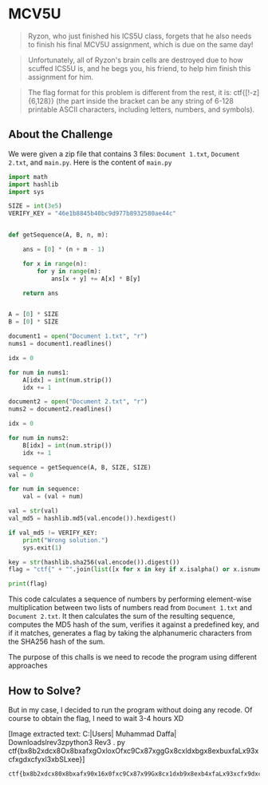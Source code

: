 # MCV5U
> Ryzon, who just finished his ICS5U class, forgets that he also needs to finish his final MCV5U assignment, which is due on the same day!

> Unfortunately, all of Ryzon's brain cells are destroyed due to how scuffed ICS5U is, and he begs you, his friend, to help him finish this assignment for him.

> The flag format for this problem is different from the rest, it is: ctf{[!-z]{6,128}} (the part inside the bracket can be any string of 6-128 printable ASCII characters, including letters, numbers, and symbols).

## About the Challenge
We were given a zip file that contains 3 files: `Document 1.txt`, `Document 2.txt`, and `main.py`. Here is the content of `main.py`

```python
import math
import hashlib
import sys

SIZE = int(3e5)
VERIFY_KEY = "46e1b8845b40bc9d977b8932580ae44c"


def getSequence(A, B, n, m):

    ans = [0] * (n + m - 1)

    for x in range(n):
        for y in range(m):
            ans[x + y] += A[x] * B[y]

    return ans


A = [0] * SIZE
B = [0] * SIZE

document1 = open("Document 1.txt", "r")
nums1 = document1.readlines()

idx = 0

for num in nums1:
    A[idx] = int(num.strip())
    idx += 1

document2 = open("Document 2.txt", "r")
nums2 = document2.readlines()

idx = 0

for num in nums2:
    B[idx] = int(num.strip())
    idx += 1

sequence = getSequence(A, B, SIZE, SIZE)
val = 0

for num in sequence:
    val = (val + num)

val = str(val)
val_md5 = hashlib.md5(val.encode()).hexdigest()

if val_md5 != VERIFY_KEY:
    print("Wrong solution.")
    sys.exit(1)

key = str(hashlib.sha256(val.encode()).digest())
flag = "ctf{" + "".join(list([x for x in key if x.isalpha() or x.isnumeric()])) + "}"

print(flag)
```

This code calculates a sequence of numbers by performing element-wise multiplication between two lists of numbers read from `Document 1.txt` and `Document 2.txt`. It then calculates the sum of the resulting sequence, computes the MD5 hash of the sum, verifies it against a predefined key, and if it matches, generates a flag by taking the alphanumeric characters from the SHA256 hash of the sum.

The purpose of this challs is we need to recode the program using different approaches

## How to Solve?
But in my case, I decided to run the program without doing any recode. Of course to obtain the flag, I need to wait 3-4 hours XD


[Image extracted text: C:|Users| Muhammad Daffa| Downloadslrev3zpython3
Rev3 . py
ctf{bx8b2xdcx8Ox8bxafxgOxloxOfxc9Cx87xggGx8cxldxbgx8exbuxfaLx93xcfxgdxcfyxl3xbSLxee}]


```
ctf{bx8b2xdcx80x8bxafx90x16x0fxc9Cx87x99Gx8cx1dxb9x8exb4xfaLx93xcfx9dxcfyx13xb5Lxee}
```